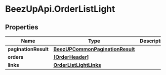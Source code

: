 # BeezUpApi.OrderListLight

## Properties
Name | Type | Description | Notes
------------ | ------------- | ------------- | -------------
**paginationResult** | [**BeezUPCommonPaginationResult**](BeezUPCommonPaginationResult.md) |  | [optional] 
**orders** | [**[OrderHeader]**](OrderHeader.md) |  | 
**links** | [**OrderListLightLinks**](OrderListLightLinks.md) |  | 


